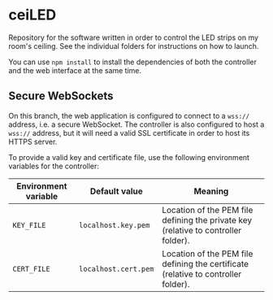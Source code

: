 # ceiLED

Repository for the software written in order to control the LED strips on my room's ceiling. See the individual folders for instructions on how to launch.

You can use `npm install` to install the dependencies of both the controller and the web interface at the same time.

## Secure WebSockets

On this branch, the web application is configured to connect to a `wss://` address, i.e. a secure WebSocket. The controller is also configured to host a `wss://` address, but it will need a valid SSL certificate in order to host its HTTPS server.

To provide a valid key and certificate file, use the following environment variables for the controller:

Environment variable | Default value        | Meaning
---------------------|----------------------|---------
`KEY_FILE`           | `localhost.key.pem`  | Location of the PEM file defining the private key (relative to controller folder).
`CERT_FILE`          | `localhost.cert.pem` | Location of the PEM file defining the certificate (relative to controller folder).
